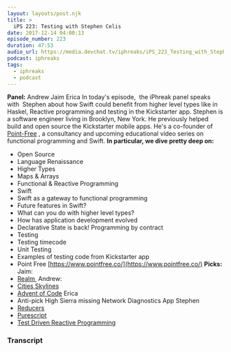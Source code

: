```yaml
---
layout: layouts/post.njk
title: >
  iPS 223: Testing with Stephen Celis
date: 2017-12-14 04:00:13
episode_number: 223
duration: 47:53
audio_url: https://media.devchat.tv/iphreaks/iPS_223_Testing_with_Stephen_Celis.mp3
podcast: iphreaks
tags:
  - iphreaks
  - podcast
---
```


**Panel:** Andrew Jaim Erica In today's episode,&nbsp; the iPhreak panel&nbsp;speaks with&nbsp; Stephen about how Swift could benefit from higher level types like in Haskel, Reactive programming and testing in the Kickstarter app. Stephen is a software engineer living in Brooklyn, New York. He previously helped build and open source the Kickstarter mobile apps. He's a co-founder of [Point-Free](https://www.pointfree.co) , a consultancy and upcoming educational video series on functional programming and Swift. **In particular, we dive pretty deep on:**

- Open Source
- Language Renaissance
- Higher Types
- Maps & Arrays
- Functional & Reactive Programming
- Swift
- Swift as a gateway to functional programming
- Future features in Swift?
- What can you do with higher level types?
- How has application development evolved
- Declarative State is back! Programming by contract
- Testing
- Testing timecode
- Unit Testing
- Examples of testing code from Kickstarter app
- Point Free [https://www.pointfree.co/](https://www.pointfree.co/)
  **Picks:** Jaim:
- [Realm&nbsp;](https://academy.realm.io/posts/altconf-jaim-zuber-stylish-developers-guide-to-unit-testing-in-swift/%0Ahttps://academy.realm.io/posts/altconf-jaim-zuber-stylish-developers-guide-to-unit-testing-in-swift/)
  Andrew:
- [Cities Skylines](https://www.paradoxplaza.com/cities-skylines/CSCS00GSK-MASTER.html)
- [Advent of Code](https://adventofcode.com)
  Erica
- Anti-pick High Sierra missing Network Diagnostics App
  Stephen
- [Reducers](https://chris.eidhof.nl/post/reducers/)
- [Purescript](https://leanpub.com/purescript/)
- [Test Driven Reactive Programming](https://talk.objc.io/episodes/S01E53-test-driven-reactive-programming)

### Transcript

&nbsp;
